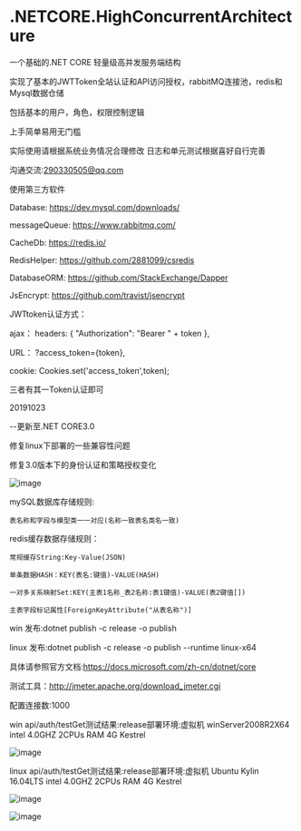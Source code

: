 # .NETCORE.HighConcurrentArchitecture

一个基础的.NET CORE 轻量级高并发服务端结构


实现了基本的JWTToken全站认证和API访问授权，rabbitMQ连接池，redis和Mysql数据仓储

包括基本的用户，角色，权限控制逻辑

上手简单易用无门槛


实际使用请根据系统业务情况合理修改 日志和单元测试根据喜好自行完善

沟通交流:290330505@qq.com

使用第三方软件

Database: https://dev.mysql.com/downloads/

messageQueue: https://www.rabbitmq.com/

CacheDb: https://redis.io/

RedisHelper: https://github.com/2881099/csredis

DatabaseORM: https://github.com/StackExchange/Dapper

JsEncrypt: https://github.com/travist/jsencrypt


JWTtoken认证方式：

ajax： headers: { "Authorization": "Bearer " + token },

URL：
?access_token={token},

cookie:
Cookies.set('access_token',token);

三者有其一Token认证即可

20191023

--更新至.NET CORE3.0 

修复linux下部署的一些兼容性问题

修复3.0版本下的身份认证和策略授权变化


![image](https://github.com/luoyuzhao/.NETCORE.HighConcurrentArchitecture/blob/master/server.jpg?raw=true)

mySQL数据库存储规则:

    表名称和字段与模型类一一对应(名称一致表名类名一致)
    
redis缓存数据存储规则：

    常规缓存String:Key-Value(JSON)

    单条数据HASH：KEY(表名:键值)-VALUE(HASH)

    一对多关系映射Set:KEY(主表1名称_表2名称:表1键值)-VALUE(表2键值[]) 
    
    主表字段标记属性[ForeignKeyAttribute("从表名称")]

win 发布:dotnet publish -c release -o publish

linux 发布:dotnet publish -c release -o publish --runtime linux-x64

具体请参照官方文档:https://docs.microsoft.com/zh-cn/dotnet/core

测试工具：http://jmeter.apache.org/download_jmeter.cgi

配置连接数:1000

win api/auth/testGet测试结果:release部署环境:虚拟机 winServer2008R2X64 intel 4.0GHZ 2CPUs RAM 4G Kestrel

![image](https://github.com/luoyuzhao/.NETCORE.HighConcurrentArchitecture/blob/master/test.jpg?raw=true)

linux api/auth/testGet测试结果:release部署环境:虚拟机 Ubuntu Kylin 16.04LTS intel 4.0GHZ 2CPUs RAM 4G Kestrel

![image](https://github.com/luoyuzhao/.NETCORE.HighConcurrentArchitecture/blob/master/testlinux.jpg?raw=true)

![image](https://github.com/luoyuzhao/.NETCORE.HighConcurrentArchitecture/blob/master/Screenshot.jpg?raw=true)
 




